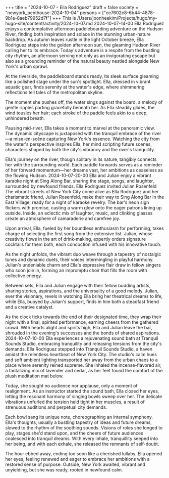 +++
title = "2024-10-07 - Ella Rodriguez"
draft = false
society = "newyork_penthouse-2024-10-04"
persons = ["ce7602e8-6b44-4878-9b1e-8aeb79952d7f"]
+++
This is /Users/joonheekim/Projects/hugo/my-hugo-site/content/activity/2024-10-07.md
2024-10-07-14-00
Ella Rodriguez enjoys a contemplative afternoon paddleboarding adventure on the Hudson River, finding both inspiration and solace in the stunning urban-nature backdrop.
As autumn leaves rustle in the light October breeze, Ella Rodriguez steps into the golden afternoon sun, the gleaming Hudson River calling her to its embrace. Today's adventure is a respite from the bustling city rhythm, an afternoon serving not only as an invigorating escape but also as a grounding reminder of the natural beauty nestled alongside New York's urban sprawl.

At the riverside, the paddleboard stands ready, its sleek surface gleaming like a polished stage under the sun's spotlight. Ella, dressed in vibrant aquatic gear, finds serenity at the water's edge, where shimmering reflections tell tales of the metropolitan skyline.

The moment she pushes off, the water sings against the board, a melody of gentle ripples parting gracefully beneath her. As Ella steadily glides, the wind tousles her hair; each stroke of the paddle feels akin to a deep, unhindered breath.

Pausing mid-river, Ella takes a moment to marvel at the panoramic view. The dynamic cityscape is juxtaposed with the tranquil embrace of the river—a mise-en-scène capturing New York's essence. Watching the city from the water's perspective inspires Ella, her mind scripting future scenes, characters shaped by both the city's vibrancy and the river's tranquility.

Ella's journey on the river, though solitary in its nature, tangibly connects her with the surrounding world. Each paddle forwards serves as a reminder of her forward momentum—her dreams vast, her ambitions as ceaseless as the flowing Hudson.
2024-10-07-20-00
Ella and Julian enjoy a vibrant karaoke night at Sing Along Bar, sharing the stage, songs, and laughter, surrounded by newfound friends.
Ella Rodriguez invited Julian Rosenfeld
The vibrant streets of New York City come alive as Ella Rodriguez and her charismatic friend, Julian Rosenfeld, make their way to Sing Along Bar in the East Village, ready for a night of karaoke revelry. The bar's neon sign flickers with promise, casting a warm glow onto the eager patrons lining up outside. Inside, an eclectic mix of laughter, music, and clinking glasses create an atmosphere of camaraderie and carefree joy.

Upon arrival, Ella, fueled by her boundless enthusiasm for performing, takes charge of selecting the first song from the extensive list. Julian, whose creativity flows in the art of drink-making, expertly orders signature cocktails for them both, each concoction infused with his innovative touch.

As the night unfolds, the vibrant duo weave through a tapestry of nostalgic tunes and dynamic duets, their voices intermingling in playful harmony. Julian's undeniable charm and Ella's expressive flair draw in fellow singers who soon join in, forming an impromptu choir that fills the room with collective energy.

Between sets, Ella and Julian engage with their fellow budding artists, sharing stories, aspirations, and the universality of a good melody. Julian, ever the visionary, revels in watching Ella bring her theatrical dreams to life, while Ella, buoyed by Julian's support, finds in him both a steadfast friend and a creative catalyst.

As the clock ticks towards the end of their designated time, they wrap their night with a final, spirited performance, earning cheers from the gathered crowd. With hearts alight and spirits high, Ella and Julian leave the bar, shrouded in the evening's successes and the bonds of shared aspirations.
2024-10-07-10-00
Ella experiences a rejuvenating sound bath at Tranquil Sounds Studio, embracing tranquility and releasing tensions from the city's demands.
Ella Rodriguez stepped into Tranquil Sounds Studio, a haven amidst the relentless heartbeat of New York City. The studio's calm hues and soft ambient lighting transported her away from the urban chaos to a place where serenity reined supreme. She inhaled the incense-flavored air, a tantalizing mix of lavender and cedar, as her feet found the comfort of the plush meditation mat below. 

Today, she sought no audience nor applause, only a moment of realignment. As an instructor started the sound bath, Ella closed her eyes, letting the resonant harmony of singing bowls sweep over her. The delicate vibrations unfurled the tension held tight in her muscles, a result of strenuous auditions and perpetual city demands.

Each bowl sang its unique note, choreographing an internal symphony. Ella's thoughts, usually a bustling tapestry of ideas and future dreams, slowed to the rhythm of the soothing sounds. Visions of roles she longed to play, stages she'd stand upon, and the cheers of future audiences coalesced into tranquil dreams. With every inhale, tranquillity seeped into her being, and with each exhale, she released the remnants of self-doubt.

The hour ebbed away, ending too soon like a cherished lullaby. Ella opened her eyes, feeling renewed and eager to embrace her ambitions with a restored sense of purpose. Outside, New York awaited, vibrant and unyielding, but she was ready, rooted in newfound calm.
